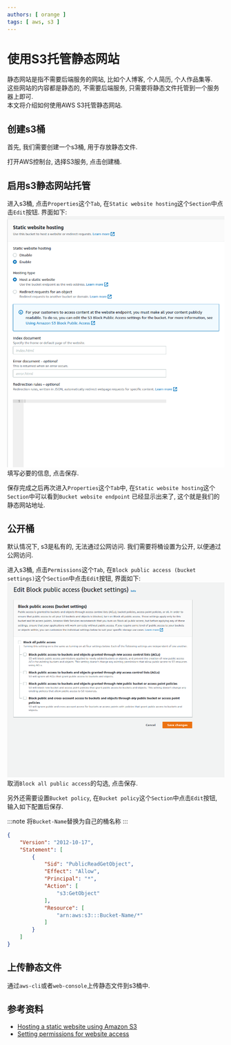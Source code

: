 ```yaml
---
authors: [ orange ]
tags: [ aws, s3 ]
---
```


# 使用S3托管静态网站

静态网站是指不需要后端服务的网站, 比如个人博客, 个人简历, 个人作品集等. <br/>
这些网站的内容都是静态的, 不需要后端服务, 只需要将静态文件托管到一个服务器上即可.<br/>
本文将介绍如何使用AWS S3托管静态网站.

<!--truncate-->

## 创建s3桶

首先, 我们需要创建一个s3桶, 用于存放静态文件.

打开AWS控制台, 选择S3服务, 点击创建桶.

## 启用s3静态网站托管

进入s3桶, 点击`Properties`这个`Tab`, 在`Static website hosting`这个`Section`中点击`Edit`按钮.
界面如下:
![2023-04-20 14-43-25.png](/blog/2023-04-16-2023-04-20-14-43-25.png)
填写必要的信息, 点击保存.

保存完成之后再次进入`Properties`这个`Tab`中, 在`Static website hosting`这个`Section`中可以看到`Bucket website endpoint`
已经显示出来了, 这个就是我们的静态网站地址.

## 公开桶

默认情况下, s3是私有的, 无法通过公网访问. 我们需要将桶设置为公开, 以便通过公网访问.

进入s3桶, 点击`Permissions`这个`Tab`, 在`Block public access (bucket settings)`这个`Section`中点击`Edit`按钮, 界面如下:
![2023-04-20 14-49-00.png](/blog/2023-04-16-2023-04-20-14-50-45.png)
取消`Block all public access`的勾选, 点击保存.

另外还需要设置`Bucket policy`, 在`Bucket policy`这个`Section`中点击`Edit`按钮, 输入如下配置后保存.

:::note
将`Bucket-Name`替换为自己的桶名称
:::

```json
{
	"Version": "2012-10-17",
	"Statement": [
		{
			"Sid": "PublicReadGetObject",
			"Effect": "Allow",
			"Principal": "*",
			"Action": [
				"s3:GetObject"
			],
			"Resource": [
				"arn:aws:s3:::Bucket-Name/*"
			]
		}
	]
}
```

## 上传静态文件

通过`aws-cli`或者`web-console`上传静态文件到s3桶中.

## 参考资料

- [Hosting a static website using Amazon S3](https://docs.amazonaws.cn/en_us/AmazonS3/latest/userguide/WebsiteHosting.html)
- [Setting permissions for website access](https://docs.aws.amazon.com/AmazonS3/latest/userguide/WebsiteAccessPermissionsReqd.html)